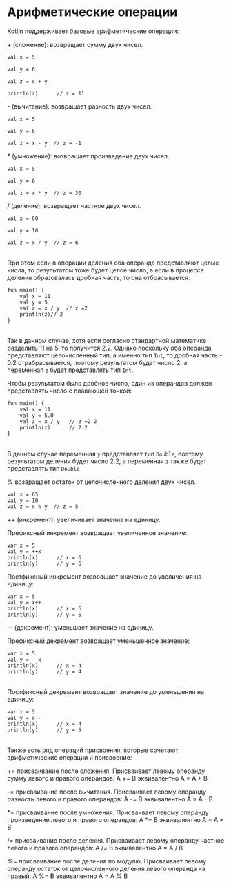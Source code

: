 <h1>Арифметические операции</h1>

<p>Kotlin поддерживает базовые арифметические операции:</p>

<p>+ (сложение): возвращает сумму двух чисел.</p>

<pre><code>val x = 5

val y = 6

val z = x + y

println(z)      // z = 11</code></pre>

<p>- (вычитание): возвращает разность двух чисел.</p>

<pre><code>val x = 5

val y = 6

val z = x - y  // z = -1</code></pre>

<p>* (умножение): возвращает произведение двух чисел.</p>

<pre><code>val x = 5

val y = 6

val z = x * y  // z = 30</code></pre>

<p>/ (деление): возвращает частное двух чисел.</p>

<pre><code>val x = 60

val y = 10

val z = x / y  // z = 6</code></pre>

<p><br>
При этом если в операции деления оба операнда представляют целые числа, то результатом тоже будет целое число, а если в процессе деления образовалась дробная часть, то она отбрасывается:</p>

<pre><code>fun main() {
    val x = 11
    val y = 5
    val z = x / y  // z =2
    println(z)// 2
}</code></pre>

<p><br>
Так в данном случае, хотя если согласно стандартной математике разделить 11 на 5, то получится 2.2. Однако поскольку оба операнда представляют целочисленный тип, а именно тип <code>Int</code>, то дробная часть - 0.2 отрабрасывается, поэтому результатом будет число 2, а переменная <code>z</code> будет представлять тип <code>Int</code>.</p>

<p>Чтобы результатом было дробное число, один из операндов должен представлять число с плавающей точкой:</p>

<pre><code>fun main() {
    val x = 11
    val y = 5.0
    val z = x / y   // z =2.2
    println(z)      // 2.2
}</code></pre>

<p><br>
В данном случае переменная <code>y</code> представляет тип <code>Double</code>, поэтому результатом деления будет число 2.2, а переменная <code>z</code> также будет представлять тип <code>Double</code></p>

<p>% возвращает остаток от целочисленного деления двух чисел.</p>

<pre><code>val x = 65
val y = 10
val z = x % y  // z = 5</code></pre>

<p>++ (инкремент): увеличивает значение на единицу.</p>

<p>Префиксный инкремент возвращает увеличенное значение:</p>

<pre><code>var x = 5
val y = ++x
println(x)      // x = 6
println(y)      // y = 6</code></pre>

<p>Постфиксный инкремент возвращает значение до увеличения на единицу:</p>

<pre><code>var x = 5
val y = x++
println(x)      // x = 6
println(y)      // y = 5</code></pre>

<p>-- (декремент): уменьшает значение на единицу.</p>

<p>Префиксный декремент возвращает уменьшенное значение:</p>

<pre><code>var x = 5
val y = --x
println(x)      // x = 4
println(y)      // y = 4</code></pre>

<p><br>
Постфиксный декремент возвращает значение до уменьшения на единицу:</p>

<pre><code>var x = 5
val y = x--
println(x)      // x = 4
println(y)      // y = 5</code></pre>

<p><br>
Также есть ряд операций присвоения, которые сочетают арифметические операции и присвоение:</p>

<p>+= присваивание после сложения. Присваивает левому операнду сумму левого и правого операндов: A += B эквивалентно A = A + B</p>

<p>-= присваивание после вычитания. Присваивает левому операнду разность левого и правого операндов: A -= B эквивалентно A = A - B</p>

<p>*= присваивание после умножения. Присваивает левому операнду произведение левого и правого операндов: A *= B эквивалентно A = A * B</p>

<p>/= присваивание после деления. Присваивает левому операнду частное левого и правого операндов: A /= B эквивалентно A = A / B</p>

<p>%= присваивание после деления по модулю. Присваивает левому операнду остаток от целочисленного деления левого операнда на правый: A %= B эквивалентно A = A % B</p>
